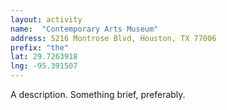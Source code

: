 ```yaml
---
layout: activity
name:  "Contemporary Arts Museum"
address: 5216 Montrose Blvd, Houston, TX 77006
prefix: "the"
lat: 29.7263918
lng: -95.391507
---
```


A description. Something brief, preferably.
